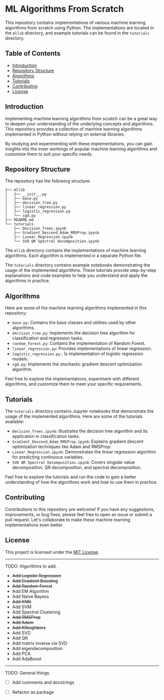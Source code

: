 # ML Algorithms From Scratch

This repository contains implementations of various machine learning algorithms from scratch using Python. The implementations are located in the `mllib` directory, and example tutorials can be found in the `tutorials` directory.

## Table of Contents

- [Introduction](#introduction)
- [Repository Structure](#repository-structure)
- [Algorithms](#algorithms)
- [Tutorials](#tutorials)
- [Contributing](#contributing)
- [License](#license)

## Introduction

Implementing machine learning algorithms from scratch can be a great way to deepen your understanding of the underlying concepts and algorithms. This repository provides a collection of machine learning algorithms implemented in Python without relying on external libraries.

By studying and experimenting with these implementations, you can gain insights into the inner workings of popular machine learning algorithms and customize them to suit your specific needs.

## Repository Structure

The repository has the following structure:
```
├── mllib
|   ├── __init__.py
│   ├── base.py
│   ├── decision_tree.py
│   ├── linear_regression.py
│   ├── logistic_regression.py
│   └── sgd.py
├── README.md
└── tutorials
    ├── Decision_Trees.ipynb
    ├── Gradient_Descend_Adam_RMSProp.ipynb
    ├── Linear_Regression.ipynb
    └── SVD QR Spectral Decomposition.ipynb
```

The `mllib` directory contains the implementations of machine learning algorithms. Each algorithm is implemented in a separate Python file.

The `tutorials` directory contains example notebooks demonstrating the usage of the implemented algorithms. These tutorials provide step-by-step explanations and code examples to help you understand and apply the algorithms in practice.

## Algorithms

Here are some of the machine learning algorithms implemented in this repository:

- `base.py`: Contains the base classes and utilities used by other algorithms.
- `decision_tree.py`: Implements the decision tree algorithm for classification and regression tasks.
- `random_forest.py`: Contains the implementation of Random Forest.
- `linear_regression.py`: Provides implementations of linear regression.
- `logistic_regression.py` : Is implementation of logistic regression models.
- `sgd.py`: Implements the stochastic gradient descent optimization algorithm.

Feel free to explore the implementations, experiment with different algorithms, and customize them to meet your specific requirements.

## Tutorials

The `tutorials` directory contains Jupyter notebooks that demonstrate the usage of the implemented algorithms. Here are some of the tutorials available:

- `Decision_Trees.ipynb`: Illustrates the decision tree algorithm and its application in classification tasks.
- `Gradient_Descend_Adam_RMSProp.ipynb`: Explains gradient descent optimization techniques like Adam and RMSProp.
- `Linear_Regression.ipynb`: Demonstrates the linear regression algorithm for predicting continuous variables.
- `SVD QR Spectral Decomposition.ipynb`: Covers singular value decomposition, QR decomposition, and spectral decomposition.

Feel free to explore the tutorials and run the code to gain a better understanding of how the algorithms work and how to use them in practice.

## Contributing

Contributions to this repository are welcome! If you have any suggestions, improvements, or bug fixes, please feel free to open an issue or submit a pull request. Let's collaborate to make these machine learning implementations even better.

## License

This project is licensed under the [MIT License](LICENSE).

---

TODO: Algorithms to add.
- ~~Add Logistic Regression~~
- ~~Add Gradient Boosting~~
- ~~Add Random Forest~~
- Add EM Algorithm
- Add Naive Bayess
- ~~Add KNN~~
- Add SVM
- Add Spectral Clustering
- ~~Add RMSProp~~
- ~~Add Adam~~
- ~~Add KNeighbors~~
- Add SVD
- Add QR
- Add matrix inverse via SVD
- Add eigendecomposition
- Add PCA 
- Add AdaBoost 


---
TODO: General things.

- [ ] Add comments and docstrings  
- [ ] Refactor as package



